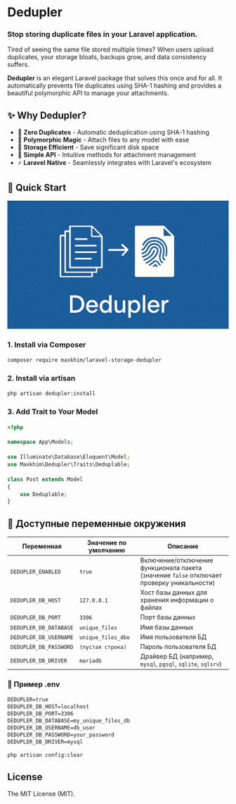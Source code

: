 # Dedupler

### Stop storing duplicate files in your Laravel application.

Tired of seeing the same file stored multiple times? When users upload duplicates, your storage bloats, backups grow, and data consistency suffers.

**Dedupler** is an elegant Laravel package that solves this once and for all. It automatically prevents file duplicates using SHA-1 hashing and provides a beautiful polymorphic API to manage your attachments.

## ✨ Why Dedupler?

- 🚫 **Zero Duplicates** - Automatic deduplication using SHA-1 hashing
- 🔗 **Polymorphic Magic** - Attach files to any model with ease
- 💾 **Storage Efficient** - Save significant disk space
- 🎯 **Simple API** - Intuitive methods for attachment management
- ⚡  **Laravel Native** - Seamlessly integrates with Laravel's ecosystem

## 🚀 Quick Start

![dedupler-so-adapt.png](dedupler-so-adapt.png)

### 1. Install via Composer
```bash
composer require maxkhim/laravel-storage-dedupler
```

### 2. Install via artisan
```bash
php artisan dedupler:install
```

### 3. Add Trait to Your Model

```php
<?php

namespace App\Models;

use Illuminate\Database\Eloquent\Model;
use Maxkhim\Dedupler\Traits\Deduplable;

class Post extends Model
{
    use Deduplable;
}

```


## 📌 Доступные переменные окружения

| Переменная             | Значение по умолчанию | Описание                                                                                   |
|------------------------|-----------------------|--------------------------------------------------------------------------------------------|
| `DEDUPLER_ENABLED`     | `true`                | Включение/отключение функционала пакета (значение `false` отключает проверку уникальности) |
| `DEDUPLER_DB_HOST`     | `127.0.0.1`           | Хост базы данных для хранения информации о файлах                                          |
| `DEDUPLER_DB_PORT`     | `3306`                | Порт базы данных                                                                           |
| `DEDUPLER_DB_DATABASE` | `unique_files`        | Имя базы данных                                                                            |
| `DEDUPLER_DB_USERNAME` | `unique_files_dbo`    | Имя пользователя БД                                                                        |
| `DEDUPLER_DB_PASSWORD` | `(пустая строка)`     | Пароль пользователя БД                                                                     |
| `DEDUPLER_DB_DRIVER`   | `mariadb`             | Драйвер БД (например, `mysql`, `pgsql`, `sqlite`, `sqlsrv`)                                |

### 🧪 Пример .env

```env
DEDUPLER=true
DEDUPLER_DB_HOST=localhost
DEDUPLER_DB_PORT=3306
DEDUPLER_DB_DATABASE=my_unique_files_db
DEDUPLER_DB_USERNAME=db_user
DEDUPLER_DB_PASSWORD=your_password
DEDUPLER_DB_DRIVER=mysql
```

```
php artisan config:clear
```


## License

The MIT License (MIT).